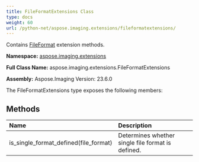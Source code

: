 ```yaml
---
title: FileFormatExtensions Class
type: docs
weight: 60
url: /python-net/aspose.imaging.extensions/fileformatextensions/
---
```


Contains [FileFormat](/imaging/python-net/aspose.imaging/fileformat/) extension methods.

**Namespace:** [aspose.imaging.extensions](/imaging/python-net/aspose.imaging.extensions/)

**Full Class Name:** aspose.imaging.extensions.FileFormatExtensions

**Assembly:**  Aspose.Imaging Version: 23.6.0

The FileFormatExtensions type exposes the following members:
## **Methods**
|**Name**|**Description**|
| :- | :- |
|is_single_format_defined(file_format)|Determines whether single file format is defined.|
